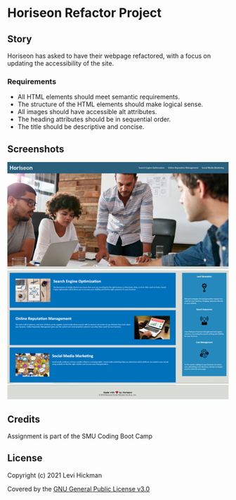 # Horiseon Refactor Project #

## Story <br>
Horiseon has asked to have their webpage refactored, with a focus on updating the accessibility of the site. 

### Requirements ###
* All HTML elements should meet semantic requirements.
* The structure of the HTML elements should make logical sense.
* All images should have accessible alt attributes.
* The heading attributes should be in sequential order.
* The title should be descriptive and concise.

## Screenshots ##
![Screenshot 1](https://github.com/leviathan902/Horiseon-Refactor/blob/main/assets/images/Screenshot%201.PNG)
![Screenshot 1](https://github.com/leviathan902/Horiseon-Refactor/blob/main/assets/images/Screenshot%202.PNG)
![Screenshot 1](https://github.com/leviathan902/Horiseon-Refactor/blob/main/assets/images/Screenshot%203.PNG)

## Credits

Assignment is part of the SMU Coding Boot Camp

## License

Copyright (c) 2021 Levi Hickman

Covered by the [GNU General Public License v3.0](https://choosealicense.com/licenses/gpl-3.0/)
